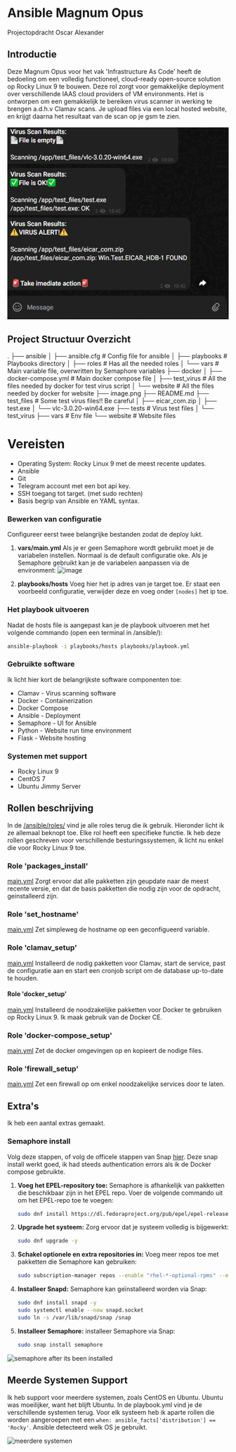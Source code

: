 # Ansible Magnum Opus
Projectopdracht Oscar Alexander

## Introductie
Deze Magnum Opus voor het vak 'Infrastructure As Code' heeft de bedoeling om een volledig functioneel, cloud-ready open-source solution op Rocky Linux 9 te bouwen. Deze rol zorgt voor gemakkelijke deployment over verschillende IAAS cloud providers of VM environments.  Het is ontworpen om een gemakkelijk te bereiken virus scanner in werking te brengen a.d.h.v Clamav scans. Je upload files via een local hosted website, en krijgt daarna het resultaat van de scan op je gsm te zien.
<br></br>
![Screenshot Telegram](image.png)

## Project Structuur Overzicht
.
├── ansible
│   ├── ansible.cfg           # Config file for ansible
│   ├── playbooks             # Playbooks directory
│   ├── roles                 # Has all the needed roles
│   └── vars                  # Main variable file, overwritten by Semaphore variables
├── docker
│   ├── docker-compose.yml    # Main docker compose file
│   ├── test_virus            # All the files needed by docker for test virus script
│   └── website               # All the files needed by docker for website
├── image.png
├── README.md
├── test_files                # Some test virus files!! Be careful
│   ├── eicar_com.zip
│   ├── test.exe
│   └── vlc-3.0.20-win64.exe
├── tests                     # Virus test files
│   └── test_virus 
├── vars                      # Env file
└── website                   # Website files

# Vereisten
- Operating System: Rocky Linux 9 met de meest recente updates.
- Ansible
- Git
- Telegram account met een bot api key.
- SSH toegang tot target. (met sudo rechten)
- Basis begrip van Ansible en YAML syntax.

### Bewerken van configuratie 
Configureer eerst twee belangrijke bestanden zodat de deploy lukt.
1. **vars/main.yml**
    Als je er geen Semaphore wordt gebruikt moet je de variabelen instellen. Normaal is de default configuratie oke. Als je Semaphore gebruikt kan je de variabelen aanpassen via de environment:
![image](https://github.com/canuski/IAC-Cloud-Project/assets/125011800/2c8e9ddc-37df-46e3-a763-33e9a9314e4e)

2. **playbooks/hosts**
    Voeg hier het ip adres van je target toe. Er staat een voorbeeld configuratie, verwijder deze en voeg onder ```[nodes]``` het ip toe.

### Het playbook uitvoeren
Nadat de hosts file is aangepast kan je de playbook uitvoeren met het volgende commando (open een terminal in /ansible/):
```bash
ansible-playbook -i playbooks/hosts playbooks/playbook.yml
```

### Gebruikte software
Ik licht hier kort de belangrijkste software componenten toe:
- Clamav - Virus scanning software
- Docker - Containerization
- Docker Compose 
- Ansible - Deployment
- Semaphore - UI for Ansible
- Python - Website run time environment
- Flask - Website hosting

### Systemen met support
- Rocky Linux 9
- CentOS 7
- Ubuntu Jimmy Server

## Rollen beschrijving
In de [/ansible/roles/](https://github.com/canuski/IAC-Cloud-Project/tree/main/ansible/roles) vind je alle roles terug die ik gebruik. Hieronder licht ik ze allemaal beknopt toe. Elke rol heeft een specifieke functie. Ik heb deze rollen geschreven voor verschillende besturingssystemen, ik licht nu enkel die voor Rocky Linux 9 toe.

### Role 'packages_install' 
[main.yml](https://github.com/canuski/IAC-Cloud-Project/blob/main/ansible/roles/packages_install/tasks/main.yml)
Zorgt ervoor dat alle pakketten zijn geupdate naar de meest recente versie, en dat de basis pakketten die nodig zijn voor de opdracht, geinstalleerd zijn.

### Role 'set_hostname'
[main.yml](https://github.com/canuski/IAC-Cloud-Project/blob/main/ansible/roles/set_hostname/tasks/main.yml)
Zet simpleweg de hostname op een geconfigueerd variable.

### Role 'clamav_setup'
[main.yml](https://github.com/canuski/IAC-Cloud-Project/blob/main/ansible/roles/clamav_setup/tasks/main.yml) 
Installeerd de nodig pakketten voor Clamav, start de service, past de configuratie aan en start een cronjob script om de database up-to-date te houden.

#### Role 'docker_setup'
[main.yml](https://github.com/canuski/IAC-Cloud-Project/blob/main/ansible/roles/docker_setup/tasks/main.yml)
Installeerd de noodzakelijke pakketten voor Docker te gebruiken op Rocky Linux 9. Ik maak gebruik van de Docker CE.

### Role 'docker-compose_setup'
[main.yml](https://github.com/canuski/IAC-Cloud-Project/blob/main/ansible/roles/docker-compose_setup/tasks/main.yml)
Zet de docker omgevingen op en kopieert de nodige files.

### Role 'firewall_setup'
[main.yml](https://github.com/canuski/IAC-Cloud-Project/tree/main/ansible/roles/firewall_setup)
Zet een firewall op om enkel noodzakelijke services door te laten.

## Extra's
Ik heb een aantal extras gemaakt.

### Semaphore install

Volg deze stappen, of volg de officele stappen van Snap [hier](https://snapcraft.io/install/semaphore/rhel). Deze snap install werkt goed, ik had steeds authentication errors als ik de Docker compose gebruikte.

1. **Voeg het EPEL-repository toe:**
   Semaphore is afhankelijk van pakketten die beschikbaar zijn in het EPEL repo. Voer de volgende commando uit om het EPEL-repo toe te voegen:
   ```bash
   sudo dnf install https://dl.fedoraproject.org/pub/epel/epel-release-latest-9.noarch.rpm
   ```
2. **Upgrade het systeem:**
   Zorg ervoor dat je systeem volledig is bijgewerkt:

   ```bash
   sudo dnf upgrade -y
   ```
3. **Schakel optionele en extra repositories in:**
   Voeg meer repos toe met pakketten die Semaphore kan gebruiken:

   ```bash
   sudo subscription-manager repos --enable "rhel-*-optional-rpms" --enable "rhel-*-extras-rpms"
   ```
5. **Installeer Snapd:**
   Semaphore kan geïnstalleerd worden via Snap:
   ```bash
   sudo dnf install snapd -y
   sudo systemctl enable --now snapd.socket
   sudo ln -s /var/lib/snapd/snap /snap
   ```
6. **Installeer Semaphore:**
   installeer Semaphore via Snap:
   ```bash
   sudo snap install semaphore
   ```
![semaphore after its been installed](https://github.com/canuski/IAC-Cloud-Project/assets/125011800/2c12c41b-bf31-4aa2-81c1-1f893964ba21)

## Meerde Systemen Support

Ik heb support voor meerdere systemen, zoals CentOS en Ubuntu. Ubuntu was moeilijker, want het blijft Ubuntu. In de playbook.yml vind je de verschillende systemen terug. Voor elk systeem heb ik aparte rollen die worden aangeroepen met een ```when: ansible_facts['distribution'] == 'Rocky'```. Ansible detecteerd welk OS je gebruikt.

![meerdere systemen](https://github.com/canuski/IAC-Cloud-Project/assets/125011800/5d0f5d54-4fda-43ea-aa83-80b8a3a76ead)


